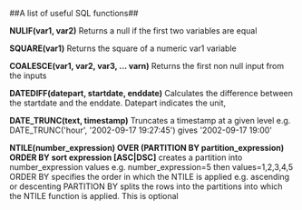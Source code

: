 ##A list of useful SQL functions##

**NULIF(var1, var2)**
Returns a null if the first two variables are equal

**SQUARE(var1)**
Returns the square of a numeric var1 variable

**COALESCE(var1, var2, var3,   ... varn)**
Returns the first non null input from the inputs

**DATEDIFF(datepart, startdate, enddate)**
Calculates the difference between the startdate and the enddate. Datepart indicates the unit,

**DATE_TRUNC(text, timestamp)**
Truncates a timestamp at a given level e.g. DATE_TRUNC('hour', '2002-09-17 19:27:45') gives '2002-09-17 19:00'

**NTILE(number_expression) OVER (PARTITION BY partition_expression) ORDER BY sort expression [ASC|DSC]**
creates a partition into number_expression values e.g. number_expression=5  then values=1,2,3,4,5
ORDER BY specifies the order in which the NTILE is applied e.g. ascending or descenting 
PARTITION BY splits the rows into the  partitions into which the NTILE function is applied. This is optional
